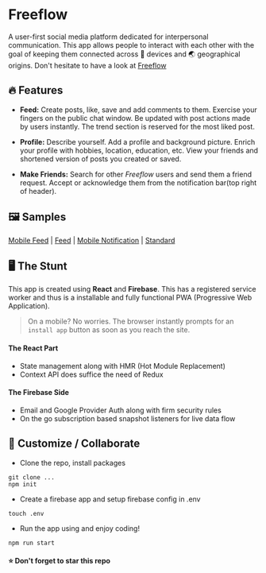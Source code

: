 # Freeflow

A user-first social media platform dedicated for interpersonal communication. This app allows people to interact with each other with the goal of keeping them connected across :iphone: devices and :earth_asia: geographical origins. 
Don't hesitate to have a look at [Freeflow](https://free-flow-vp.web.app)

## :fire: Features

- **Feed:** Create posts, like, save and add comments to them. Exercise your fingers on the public chat window. Be updated with post actions made by users instantly. The trend section is reserved for the most liked post.

- **Profile:** Describe yourself. Add a profile and background picture. Enrich your profile with hobbies, location, education, etc. View your friends and shortened version of posts you created or saved.

- **Make Friends:** Search for other _Freeflow_ users and send them a friend request. Accept or acknowledge them from the notification bar(top right of header).

## :framed_picture: Samples
[Mobile Feed](/samples/mobile-feed.png) | 
[Feed](/samples/feed.png) | 
[Mobile Notification](/samples/mobile-notify.png) | 
[Standard](/samples/standard.png)

## :desktop_computer: The Stunt

This app is created using **React** and **Firebase**. This has a registered service worker and thus is a installable and fully functional PWA (Progressive Web Application).

> On a mobile? No worries. The browser instantly prompts for an `install app` button as soon as you reach the site.

#### The React Part
- State management along with HMR (Hot Module Replacement)
- Context API does suffice the need of Redux

#### The Firebase Side
- Email and Google Provider Auth along with firm security rules
- On the go subscription based snapshot listeners for live data flow

## :sparkling_heart: Customize / Collaborate

- Clone the repo, install packages
```
git clone ...
npm init
```

- Create a firebase app and setup firebase config in .env
```
touch .env
```

- Run the app using and enjoy coding!
```
npm run start
```

#### :star: Don't forget to star this repo